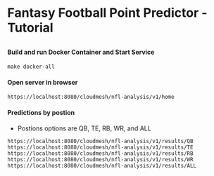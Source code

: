 
# Fantasy Football Point Predictor - Tutorial
## 

## 

#### Build and run Docker Container and Start Service
```
make docker-all
```

#### Open server in browser
```
https://localhost:8080/cloudmesh/nfl-analysis/v1/home
```

#### Predictions by postion
* Postions options are QB, TE, RB, WR, and ALL
```
https://localhost:8080/cloudmesh/nfl-analysis/v1/results/QB
https://localhost:8080/cloudmesh/nfl-analysis/v1/results/TE
https://localhost:8080/cloudmesh/nfl-analysis/v1/results/RB
https://localhost:8080/cloudmesh/nfl-analysis/v1/results/WR
https://localhost:8080/cloudmesh/nfl-analysis/v1/results/ALL
```
